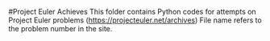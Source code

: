 #Project Euler Achieves
This folder contains Python codes for attempts on Project Euler problems (https://projecteuler.net/archives)
File name refers to the problem number in the site.